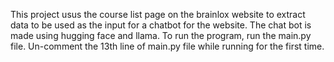 This project usus the course list page on the brainlox website to extract data to be used as the input for a chatbot for the website.
The chat bot is made using hugging face and llama.
To run the program, run the main.py file.
Un-comment the 13th line of main.py file while running for the first time.